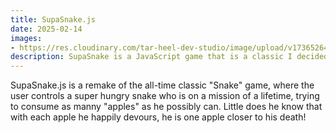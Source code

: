 ```yaml
---
title: SupaSnake.js
date: 2025-02-14
images:
- https://res.cloudinary.com/tar-heel-dev-studio/image/upload/v1736526437/supasnakescreenshot_qade1g.png
description: SupaSnake is a JavaScript game that is a classic I decided to remake as a way of showcasing my full-stack skills and for a fun way to take a break form coding.
---
```


SupaSnake.js is a remake of the all-time classic "Snake" game, where the user controls a super hungry snake who is on a mission of a lifetime, trying to consume as manny "apples" as he possibly can. Little does he know that with each apple he happily devours, he is one apple closer to his death!


